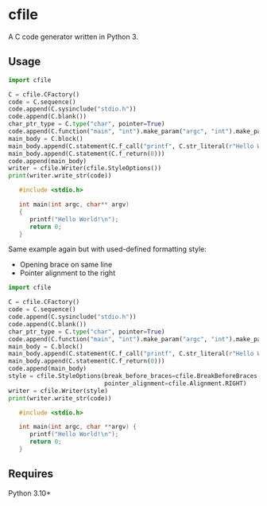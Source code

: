 # cfile

A C code generator written in Python 3.

## Usage

```python
import cfile

C = cfile.CFactory()
code = C.sequence()
code.append(C.sysinclude("stdio.h"))
code.append(C.blank())
char_ptr_type = C.type("char", pointer=True)
code.append(C.function("main", "int").make_param("argc", "int").make_param("argv", char_ptr_type, pointer=True))
main_body = C.block()
main_body.append(C.statement(C.f_call("printf", C.str_literal(r"Hello World\n"))))
main_body.append(C.statement(C.f_return(0)))
code.append(main_body)
writer = cfile.Writer(cfile.StyleOptions())
print(writer.write_str(code))
```

```C
   #include <stdio.h>

   int main(int argc, char** argv)
   {
      printf("Hello World!\n");
      return 0;
   }   
```

Same example again but with used-defined formatting style:

- Opening brace on same line
- Pointer alignment to the right

```python
import cfile

C = cfile.CFactory()
code = C.sequence()
code.append(C.sysinclude("stdio.h"))
code.append(C.blank())
char_ptr_type = C.type("char", pointer=True)
code.append(C.function("main", "int").make_param("argc", "int").make_param("argv", char_ptr_type, pointer=True))
main_body = C.block()
main_body.append(C.statement(C.f_call("printf", C.str_literal(r"Hello World\n"))))
main_body.append(C.statement(C.f_return(0)))
code.append(main_body)
style = cfile.StyleOptions(break_before_braces=cfile.BreakBeforeBraces.ATTACH,
                           pointer_alignment=cfile.Alignment.RIGHT)
writer = cfile.Writer(style)
print(writer.write_str(code))
```

```C
   #include <stdio.h>

   int main(int argc, char **argv) {
      printf("Hello World!\n");
      return 0;
   }   
```

## Requires

Python 3.10+
